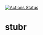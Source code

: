 [![Actions Status](https://github.com/Double-O-Seven/stubr/workflows/Java%20CI/badge.svg)](https://github.com/Double-O-Seven/stubr/actions)

# stubr
